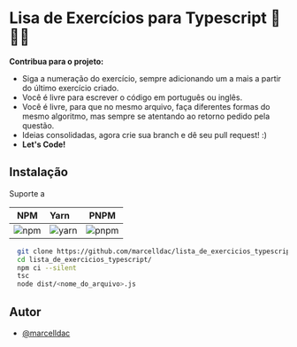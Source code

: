 
# Lisa de Exercícios para Typescript 💙💙💙

__Contribua para o projeto:__

- Siga a numeração do exercício, sempre adicionando um a mais a partir do último exercício criado.
- Você é livre para escrever o código em português ou inglês.
- Você é livre, para que no mesmo arquivo, faça diferentes formas do mesmo algoritmo, mas sempre se atentando ao retorno pedido pela questão.
- Ideias consolidadas, agora crie sua branch e dê seu pull request! :)
- __Let's Code!__
## Instalação

Suporte a

| NPM   | Yarn | PNPM   | 
|----------|:---------|:--------:|
| ![npm](https://img.shields.io/badge/npm-CB3837?style=for-the-badge&logo=npm&logoColor=white) | ![yarn](https://img.shields.io/badge/yarn-%232C8EBB.svg?style=for-the-badge&logo=yarn&logoColor=white) | ![pnpm](https://img.shields.io/badge/pnpm-%234a4a4a.svg?style=for-the-badge&logo=pnpm&logoColor=f69220) 

```bash
  git clone https://github.com/marcelldac/lista_de_exercicios_typescript
  cd lista_de_exercicios_typescript/
  npm ci --silent
  tsc
  node dist/<nome_do_arquivo>.js
```
    
## Autor

- [@marcelldac](https://www.github.com/marcelldac)

